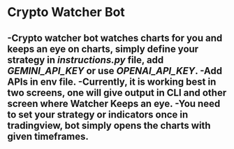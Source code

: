 # Crypto Watcher Bot

-Crypto watcher bot watches charts for you and keeps an eye on charts, simply define your strategy in *instructions.py* file, add *GEMINI_API_KEY* or use *OPENAI_API_KEY*.
-Add APIs in env file.
-Currently, it is working best in two screens, one will give output in CLI and other screen where Watcher Keeps an eye. 
-You need to set your strategy or indicators once in tradingview, bot simply opens the charts with given timeframes.
- 


